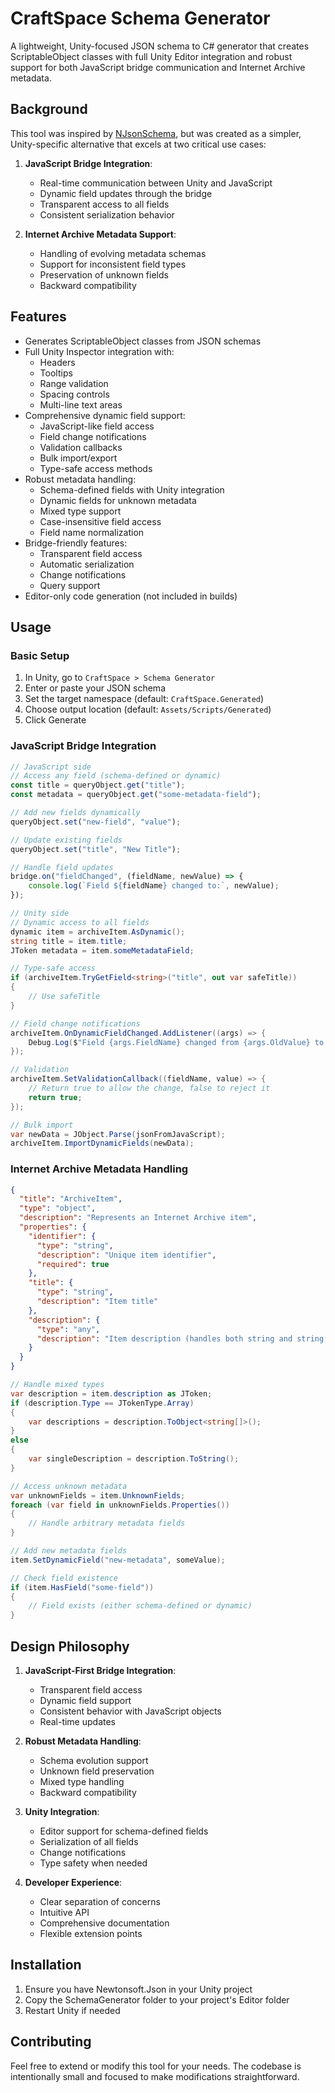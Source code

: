# CraftSpace Schema Generator

A lightweight, Unity-focused JSON schema to C# generator that creates ScriptableObject classes with full Unity Editor integration and robust support for both JavaScript bridge communication and Internet Archive metadata.

## Background

This tool was inspired by [NJsonSchema](https://github.com/RicoSuter/NJsonSchema), but was created as a simpler, Unity-specific alternative that excels at two critical use cases:

1. **JavaScript Bridge Integration**:
   - Real-time communication between Unity and JavaScript
   - Dynamic field updates through the bridge
   - Transparent access to all fields
   - Consistent serialization behavior

2. **Internet Archive Metadata Support**:
   - Handling of evolving metadata schemas
   - Support for inconsistent field types
   - Preservation of unknown fields
   - Backward compatibility

## Features

- Generates ScriptableObject classes from JSON schemas
- Full Unity Inspector integration with:
  - Headers
  - Tooltips
  - Range validation
  - Spacing controls
  - Multi-line text areas
- Comprehensive dynamic field support:
  - JavaScript-like field access
  - Field change notifications
  - Validation callbacks
  - Bulk import/export
  - Type-safe access methods
- Robust metadata handling:
  - Schema-defined fields with Unity integration
  - Dynamic fields for unknown metadata
  - Mixed type support
  - Case-insensitive field access
  - Field name normalization
- Bridge-friendly features:
  - Transparent field access
  - Automatic serialization
  - Change notifications
  - Query support
- Editor-only code generation (not included in builds)

## Usage

### Basic Setup
1. In Unity, go to `CraftSpace > Schema Generator`
2. Enter or paste your JSON schema
3. Set the target namespace (default: `CraftSpace.Generated`)
4. Choose output location (default: `Assets/Scripts/Generated`)
5. Click Generate

### JavaScript Bridge Integration

```javascript
// JavaScript side
// Access any field (schema-defined or dynamic)
const title = queryObject.get("title");
const metadata = queryObject.get("some-metadata-field");

// Add new fields dynamically
queryObject.set("new-field", "value");

// Update existing fields
queryObject.set("title", "New Title");

// Handle field updates
bridge.on("fieldChanged", (fieldName, newValue) => {
    console.log(`Field ${fieldName} changed to:`, newValue);
});
```

```csharp
// Unity side
// Dynamic access to all fields
dynamic item = archiveItem.AsDynamic();
string title = item.title;
JToken metadata = item.someMetadataField;

// Type-safe access
if (archiveItem.TryGetField<string>("title", out var safeTitle))
{
    // Use safeTitle
}

// Field change notifications
archiveItem.OnDynamicFieldChanged.AddListener((args) => {
    Debug.Log($"Field {args.FieldName} changed from {args.OldValue} to {args.NewValue}");
});

// Validation
archiveItem.SetValidationCallback((fieldName, value) => {
    // Return true to allow the change, false to reject it
    return true;
});

// Bulk import
var newData = JObject.Parse(jsonFromJavaScript);
archiveItem.ImportDynamicFields(newData);
```

### Internet Archive Metadata Handling

```json
{
  "title": "ArchiveItem",
  "type": "object",
  "description": "Represents an Internet Archive item",
  "properties": {
    "identifier": {
      "type": "string",
      "description": "Unique item identifier",
      "required": true
    },
    "title": {
      "type": "string",
      "description": "Item title"
    },
    "description": {
      "type": "any",
      "description": "Item description (handles both string and string[])"
    }
  }
}
```

```csharp
// Handle mixed types
var description = item.description as JToken;
if (description.Type == JTokenType.Array)
{
    var descriptions = description.ToObject<string[]>();
}
else
{
    var singleDescription = description.ToString();
}

// Access unknown metadata
var unknownFields = item.UnknownFields;
foreach (var field in unknownFields.Properties())
{
    // Handle arbitrary metadata fields
}

// Add new metadata fields
item.SetDynamicField("new-metadata", someValue);

// Check field existence
if (item.HasField("some-field"))
{
    // Field exists (either schema-defined or dynamic)
}
```

## Design Philosophy

1. **JavaScript-First Bridge Integration**:
   - Transparent field access
   - Dynamic field support
   - Consistent behavior with JavaScript objects
   - Real-time updates

2. **Robust Metadata Handling**:
   - Schema evolution support
   - Unknown field preservation
   - Mixed type handling
   - Backward compatibility

3. **Unity Integration**:
   - Editor support for schema-defined fields
   - Serialization of all fields
   - Change notifications
   - Type safety when needed

4. **Developer Experience**:
   - Clear separation of concerns
   - Intuitive API
   - Comprehensive documentation
   - Flexible extension points

## Installation

1. Ensure you have Newtonsoft.Json in your Unity project
2. Copy the SchemaGenerator folder to your project's Editor folder
3. Restart Unity if needed

## Contributing

Feel free to extend or modify this tool for your needs. The codebase is intentionally small and focused to make modifications straightforward. 